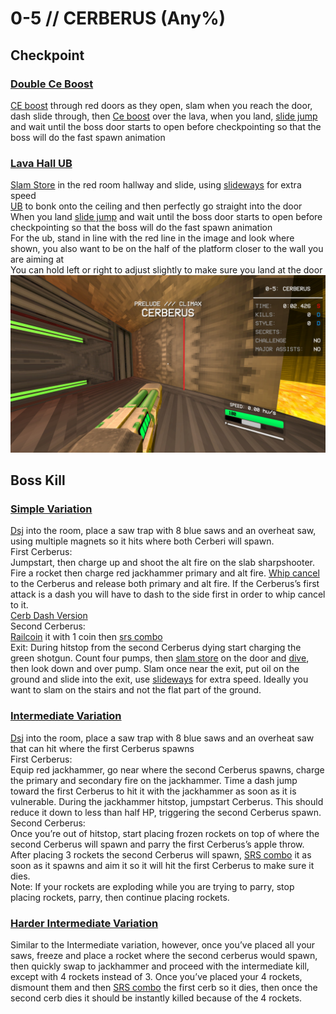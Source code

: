 # 0-5 // CERBERUS (Any%)


## Checkpoint

### [Double Ce Boost](https://youtu.be/t32Djfbqi70)
[CE boost](/guides/speedrun-tech.md#ce-boost-core-eject-boost) through red doors as they open, slam when you reach the door, dash slide through, then [Ce boost](/guides/speedrun-tech.md#ce-boost-core-eject-boost) over the lava, when you land, [slide jump](/guides/speedrun-tech.md#slide-jump) and wait until the boss door starts to open before checkpointing so that the boss will do the fast spawn animation

### [Lava Hall UB](https://youtu.be/7KOZgVpFU9k)
[Slam Store](/guides/speedrun-tech.md#slam-store) in the red room hallway and slide, using [slideways](/guides/speedrun-tech.md#slideways) for extra speed <br/>
[UB](/guides/speedrun-tech.md#ub-ultraboost) to bonk onto the ceiling and then perfectly go straight into the door <br/>
When you land [slide jump](/guides/speedrun-tech.md#slide-jump) and wait until the boss door starts to open before checkpointing so that the boss will do the fast spawn animation <br/>
For the ub, stand in line with the red line in the image and look where shown, you also want to be on the half of the platform closer to the wall you are aiming at <br/>
You can hold left or right to adjust slightly to make sure you land at the door <br/>
![Lava Hall UB](<lava hall ub.png>)


## Boss Kill

### [Simple Variation](https://www.youtube.com/watch?v=oB-7rGVHKnU)
[Dsj](/guides/speedrun-tech.md#dsj-dash-slide-jump) into the room, place a saw trap with 8 blue saws and an overheat saw, using multiple magnets so it hits where both Cerberi will spawn. <br/>
First Cerberus: <br/>
Jumpstart, then charge up and shoot the alt fire on the slab sharpshooter. Fire a rocket then charge red jackhammer primary and alt fire. [Whip cancel](/guides/speedrun-tech.md#whip-cancel) to the Cerberus and release both primary and alt fire. If the Cerberus’s first attack is a dash you will have to dash to the side first in order to whip cancel to it. <br/>
[Cerb Dash Version](https://youtu.be/oB-7rGVHKnU) <br/>
Second Cerberus:<br/>
[Railcoin](/guides/speedrun-tech.md#railcoins) it with 1 coin then [srs combo](/guides/speedrun-tech.md#srs-combo)<br/>
Exit: During hitstop from the second Cerberus dying start charging the green shotgun. Count four pumps, then [slam store](/guides/speedrun-tech.md#slam-store) on the door and [dive](/guides/speedrun-tech.md#dives), then look down and over pump. Slam once near the exit, put oil on the ground and slide into the exit, use [slideways](/guides/speedrun-tech.md#slideways) for extra speed. Ideally you want to slam on the stairs and not the flat part of the ground.<br/>

### [Intermediate Variation](https://youtu.be/KGV218RLHEo)
[Dsj](/guides/speedrun-tech.md#dsj-dash-slide-jump) into the room, place a saw trap with 8 blue saws and an overheat saw that can hit where the first Cerberus spawns <br/>
First Cerberus: <br/>
Equip red jackhammer, go near where the second Cerberus spawns, charge the primary and secondary fire on the jackhammer. Time a dash jump toward the first Cerberus to hit it with the jackhammer as soon as it is vulnerable. During the jackhammer hitstop, jumpstart Cerberus. This should reduce it down to less than half HP, triggering the second Cerberus spawn. <br/>
Second Cerberus: <br/>
Once you’re out of hitstop, start placing frozen rockets on top of where the second Cerberus will spawn and parry the first Cerberus’s apple throw. After placing 3 rockets the second Cerberus will spawn, [SRS combo](/guides/speedrun-tech.md#srs-combo) it as soon as it spawns and aim it so it will hit the first Cerberus to make sure it dies. <br/>
Note: If your rockets are exploding while you are trying to parry, stop placing rockets, parry, then continue placing rockets. <br/>

### [Harder Intermediate Variation](https://youtu.be/KGV218RLHEo&t=13s)
Similar to the Intermediate variation, however, once you’ve placed all your saws, freeze and place a rocket where the second cerberus would spawn, then quickly swap to jackhammer and proceed with the intermediate kill, except with 4 rockets instead of 3. Once you’ve placed your 4 rockets, dismount them and then [SRS combo](/guides/speedrun-tech.md#srs-combo) the first cerb so it dies, then once the second cerb dies it should be instantly killed because of the 4 rockets.
